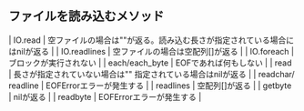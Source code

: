 ## ファイルを読み込むメソッド

| IO.read | 空ファイルの場合は""が返る。読み込む長さが指定されている場合にはnilが返る |
| IO.readlines | 空ファイルの場合は空配列[]が返る |
| IO.foreach | ブロックが実行されない |
| each/each_byte | EOFであれば何もしない |
| read | 長さが指定されていない場合は"" 指定されている場合はnilが返る |
| readchar/ readline | EOFErrorエラーが発生する |
| readlines | 空配列[]が返る |
| getbyte | nilが返る |
| readbyte | EOFErrorエラーが発生する |
